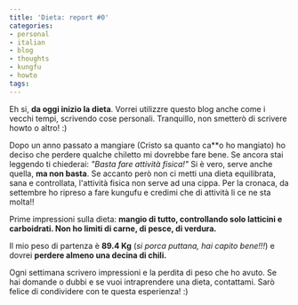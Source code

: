 ```yaml
---
title: 'Dieta: report #0'
categories:
- personal
- italian
- blog
- thoughts
- kungfu
- howto
tags:
---
```

Eh si, **da oggi inizio la dieta**. Vorrei utilizzre questo blog anche come i
vecchi tempi, scrivendo cose personali. Tranquillo, non smetterò di scrivere
howto o altro! :)

Dopo un anno passato a mangiare (Cristo sa quanto ca\*\*o ho mangiato) ho deciso
che perdere qualche chiletto mi dovrebbe fare bene. Se ancora stai leggendo ti
chiederai: _"Basta fare attività fisica!"_ Si è vero, serve anche quella, **ma
non basta**. Se accanto però non ci metti una dieta equilibrata, sana e
controllata, l'attività fisica non serve ad una cippa. Per la cronaca, da
settembre ho ripreso a fare kungufu e credimi che di attività li ce ne sta
molta!!

Prime impressioni sulla dieta: **mangio di tutto, controllando solo latticini
e carboidrati. Non ho limiti di carne, di pesce, di verdura.**

Il mio peso di partenza è **89.4 Kg** (_si porca puttana, hai capito bene!!!_)
e dovrei **perdere almeno una decina di chili.**

Ogni settimana scrivero impressioni e la perdita di peso che ho avuto. Se hai
domande o dubbi e se vuoi intraprendere una dieta, contattami.
Sarò felice di condividere con te questa esperienza! :)

